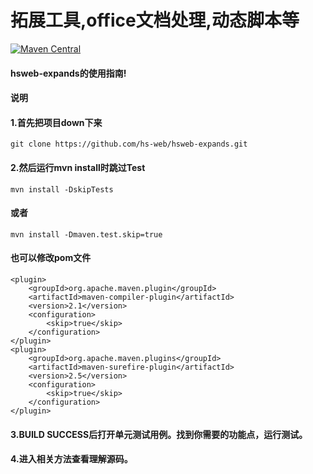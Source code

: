 # 拓展工具,office文档处理,动态脚本等

[![Maven Central](https://img.shields.io/maven-central/v/org.hswebframework/hsweb-expands.svg?style=plastic)](http://search.maven.org/#search%7Cga%7C1%7Chsweb-expands)


#### hsweb-expands的使用指南!

#### 说明
#### 1.首先把项目down下来
`git clone https://github.com/hs-web/hsweb-expands.git`

#### 2.然后运行mvn install时跳过Test
`mvn install -DskipTests`

#### 或者
`mvn install -Dmaven.test.skip=true`

#### 也可以修改pom文件
```
<plugin>    
    <groupId>org.apache.maven.plugin</groupId>    
    <artifactId>maven-compiler-plugin</artifactId>    
    <version>2.1</version>    
    <configuration>    
        <skip>true</skip>    
    </configuration>    
</plugin>    
<plugin>    
    <groupId>org.apache.maven.plugins</groupId>    
    <artifactId>maven-surefire-plugin</artifactId>    
    <version>2.5</version>    
    <configuration>    
        <skip>true</skip>    
    </configuration>    
</plugin>
```

#### 3.BUILD SUCCESS后打开单元测试用例。找到你需要的功能点，运行测试。
#### 4.进入相关方法查看理解源码。
